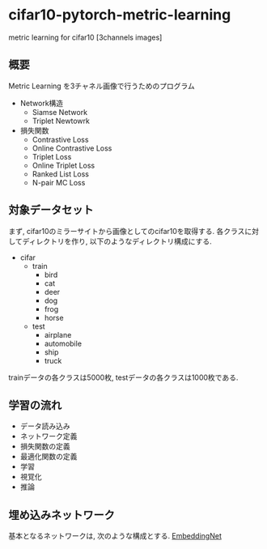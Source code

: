 # cifar10-pytorch-metric-learning

metric learning for cifar10 [3channels images]

## 概要
Metric Learning を3チャネル画像で行うためのプログラム

- Network構造
  - Siamse Network
  - Triplet Newtowrk 
- 損失関数
  - Contrastive Loss
  - Online Contrastive Loss
  - Triplet Loss
  - Online Triplet Loss
  - Ranked List Loss
  - N-pair MC Loss
  
## 対象データセット
まず, cifar10のミラーサイトから画像としてのcifar10を取得する.
各クラスに対してディレクトリを作り, 以下のようなディレクトリ構成にする.
- cifar
  - train
    - bird
    - cat
    - deer
    - dog
    - frog
    - horse
  - test
    - airplane
    - automobile
    - ship
    - truck
    
 trainデータの各クラスは5000枚, testデータの各クラスは1000枚である.

## 学習の流れ
- データ読み込み
- ネットワーク定義
- 損失関数の定義
- 最適化関数の定義
- 学習
- 視覚化
- 推論

## 埋め込みネットワーク
基本となるネットワークは, 次のような構成とする. [EmbeddingNet](https://github.com/elasticnet12345/cifar10-pytorch-metric-learning/network.py)
